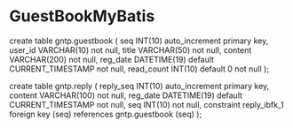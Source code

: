 # GuestBookMyBatis


create table gntp.guestbook
(
    seq        INT(10) auto_increment
        primary key,
    user_id    VARCHAR(10)                            not null,
    title      VARCHAR(50)                            not null,
    content    VARCHAR(200)                           not null,
    reg_date   DATETIME(19) default CURRENT_TIMESTAMP not null,
    read_count INT(10)      default 0                 not null
);

create table gntp.reply
(
    reply_seq INT(10) auto_increment
        primary key,
    content   VARCHAR(100)                           not null,
    reg_date  DATETIME(19) default CURRENT_TIMESTAMP not null,
    seq       INT(10)                                not null,
    constraint reply_ibfk_1
        foreign key (seq) references gntp.guestbook (seq)
);
